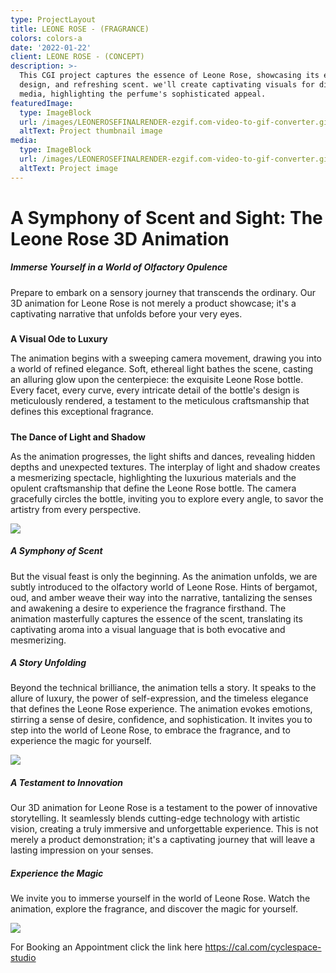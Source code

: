 ```yaml
---
type: ProjectLayout
title: LEONE ROSE - (FRAGRANCE)
colors: colors-a
date: '2022-01-22'
client: LEONE ROSE - (CONCEPT)
description: >-
  This CGI project captures the essence of Leone Rose, showcasing its elegant
  design, and refreshing scent. we'll create captivating visuals for digital
  media, highlighting the perfume's sophisticated appeal.
featuredImage:
  type: ImageBlock
  url: /images/LEONEROSEFINALRENDER-ezgif.com-video-to-gif-converter.gif
  altText: Project thumbnail image
media:
  type: ImageBlock
  url: /images/LEONEROSEFINALRENDER-ezgif.com-video-to-gif-converter.gif
  altText: Project image
---
```

# **A Symphony of Scent and Sight: The Leone Rose 3D Animation**

##### **Immerse Yourself in a World of Olfactory Opulence**

Prepare to embark on a sensory journey that transcends the ordinary. Our 3D animation for Leone Rose is not merely a product showcase; it's a captivating narrative that unfolds before your very eyes.

##### 
**A Visual Ode to Luxury**

The animation begins with a sweeping camera movement, drawing you into a world of refined elegance. Soft, ethereal light bathes the scene, casting an alluring glow upon the centerpiece: the exquisite Leone Rose bottle. Every facet, every curve, every intricate detail of the bottle's design is meticulously rendered, a testament to the meticulous craftsmanship that defines this exceptional fragrance.

##### 
**The Dance of Light and Shadow**

As the animation progresses, the light shifts and dances, revealing hidden depths and unexpected textures. The interplay of light and shadow creates a mesmerizing spectacle, highlighting the luxurious materials and the opulent craftsmanship that define the Leone Rose bottle. The camera gracefully circles the bottle, inviting you to explore every angle, to savor the artistry from every perspective.



![](/images/LEONE%20ROSE%20SHOT.png)



##### **A Symphony of Scent**

But the visual feast is only the beginning. As the animation unfolds, we are subtly introduced to the olfactory world of Leone Rose. Hints of bergamot, oud, and amber weave their way into the narrative, tantalizing the senses and awakening a desire to experience the fragrance firsthand. The animation masterfully captures the essence of the scent, translating its captivating aroma into a visual language that is both evocative and mesmerizing.

##### **A Story Unfolding**

Beyond the technical brilliance, the animation tells a story. It speaks to the allure of luxury, the power of self-expression, and the timeless elegance that defines the Leone Rose experience. The animation evokes emotions, stirring a sense of desire, confidence, and sophistication. It invites you to step into the world of Leone Rose, to embrace the fragrance, and to experience the magic for yourself.



![](https://preview--cyclespacestudio-87842.stackbit.dev/_static/app-assets/public/images/LEONEROSEDINALRENDERnoaudio-ezgif.com-video-to-gif-converter\(1\).gif)



##### **A Testament to Innovation**

Our 3D animation for Leone Rose is a testament to the power of innovative storytelling. It seamlessly blends cutting-edge technology with artistic vision, creating a truly immersive and unforgettable experience. This is not merely a product demonstration; it's a captivating journey that will leave a lasting impression on your senses.

##### **Experience the Magic**

We invite you to immerse yourself in the world of Leone Rose. Watch the animation, explore the fragrance, and discover the magic for yourself.



![](/images/LEONEROSEDINALRENDERnoaudio-ezgif.com-video-to-gif-converter\(3\).gif)

For Booking an Appointment click the link here <https://cal.com/cyclespace-studio>
